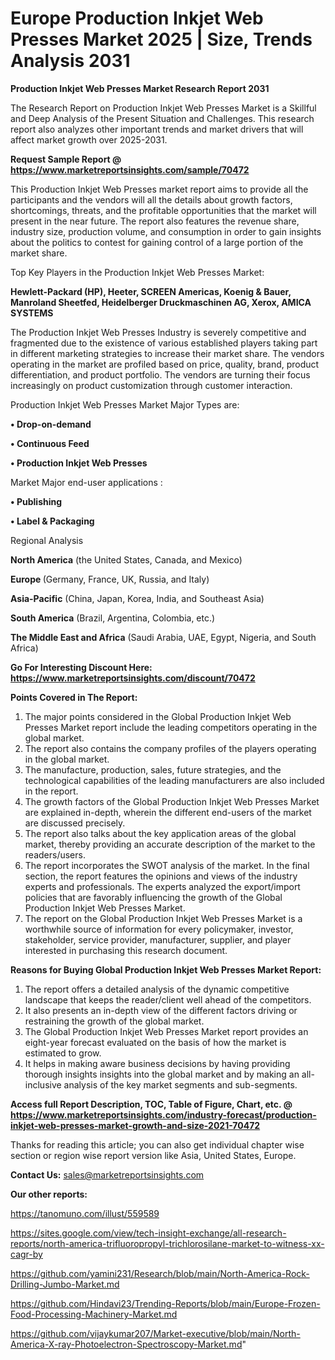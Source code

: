 # Europe Production Inkjet Web Presses Market 2025 | Size, Trends Analysis 2031

<strong>Production Inkjet Web Presses Market Research Report 2031</strong>

The Research Report on Production Inkjet Web Presses Market is a Skillful and Deep Analysis of the Present Situation and Challenges. This research report also analyzes other important trends and market drivers that will affect market growth over 2025-2031.

<strong>Request Sample Report @ <a href=https://www.marketreportsinsights.com/sample/70472>https://www.marketreportsinsights.com/sample/70472</a></strong>

This Production Inkjet Web Presses market report aims to provide all the participants and the vendors will all the details about growth factors, shortcomings, threats, and the profitable opportunities that the market will present in the near future. The report also features the revenue share, industry size, production volume, and consumption in order to gain insights about the politics to contest for gaining control of a large portion of the market share.

Top Key Players in the Production Inkjet Web Presses Market:

<strong>Hewlett-Packard (HP), Heeter, SCREEN Americas, Koenig & Bauer, Manroland Sheetfed, Heidelberger Druckmaschinen AG, Xerox, AMICA SYSTEMS</strong>

The Production Inkjet Web Presses Industry is severely competitive and fragmented due to the existence of various established players taking part in different marketing strategies to increase their market share. The vendors operating in the market are profiled based on price, quality, brand, product differentiation, and product portfolio. The vendors are turning their focus increasingly on product customization through customer interaction.

Production Inkjet Web Presses Market Major Types are:

<strong>• Drop-on-demand

• Continuous Feed

• Production Inkjet Web Presses</strong>

Market Major end-user applications :

<strong>• Publishing

• Label & Packaging</strong>

Regional Analysis

</u><strong><b>North America</b></strong> (the United States, Canada, and Mexico)

<strong><b>Europe </b></strong>(Germany, France, UK, Russia, and Italy)

<strong><b>Asia-Pacific</b></strong> (China, Japan, Korea, India, and Southeast Asia)

<strong><b>South America</b></strong> (Brazil, Argentina, Colombia, etc.)

<strong><b>The Middle East and Africa</b></strong> (Saudi Arabia, UAE, Egypt, Nigeria, and South Africa)

<strong>Go For Interesting Discount Here: <a href=https://www.marketreportsinsights.com/discount/70472>https://www.marketreportsinsights.com/discount/70472</a></strong>

<strong>Points Covered in The Report:</strong>
<ol>
  <li>The major points considered in the Global Production Inkjet Web Presses Market report include the leading competitors operating in the global market.</li>
  <li>The report also contains the company profiles of the players operating in the global market.</li>
  <li>The manufacture, production, sales, future strategies, and the technological capabilities of the leading manufacturers are also included in the report.</li>
  <li>The growth factors of the Global Production Inkjet Web Presses Market are explained in-depth, wherein the different end-users of the market are discussed precisely.</li>
  <li>The report also talks about the key application areas of the global market, thereby providing an accurate description of the market to the readers/users.</li>
  <li>The report incorporates the SWOT analysis of the market. In the final section, the report features the opinions and views of the industry experts and professionals. The experts analyzed the export/import policies that are favorably influencing the growth of the Global Production Inkjet Web Presses Market.</li>
  <li>The report on the Global Production Inkjet Web Presses Market is a worthwhile source of information for every policymaker, investor, stakeholder, service provider, manufacturer, supplier, and player interested in purchasing this research document.</li>
</ol>
<strong>Reasons for Buying Global Production Inkjet Web Presses Market Report:</strong>

<ol>
  <li>The report offers a detailed analysis of the dynamic competitive landscape that keeps the reader/client well ahead of the competitors.</li>
  <li>It also presents an in-depth view of the different factors driving or restraining the growth of the global market.</li>
  <li>The Global Production Inkjet Web Presses Market report provides an eight-year forecast evaluated on the basis of how the market is estimated to grow.</li>
  <li>It helps in making aware business decisions by having providing thorough insights insights into the global market and by making an all-inclusive analysis of the key market segments and sub-segments.</li>
</ol>
<strong>Access full Report Description, TOC, Table of Figure, Chart, etc. @ <a href=https://www.marketreportsinsights.com/industry-forecast/production-inkjet-web-presses-market-growth-and-size-2021-70472>https://www.marketreportsinsights.com/industry-forecast/production-inkjet-web-presses-market-growth-and-size-2021-70472</a></strong>


Thanks for reading this article; you can also get individual chapter wise section or region wise report version like Asia, United States, Europe.

<strong>Contact Us:</strong>
sales@marketreportsinsights.com

<strong>Our other reports:</strong>

<a href=https://tanomuno.com/illust/559589>https://tanomuno.com/illust/559589</a>

<a href=https://sites.google.com/view/tech-insight-exchange/all-research-reports/north-america-trifluoropropyl-trichlorosilane-market-to-witness-xx-cagr-by>https://sites.google.com/view/tech-insight-exchange/all-research-reports/north-america-trifluoropropyl-trichlorosilane-market-to-witness-xx-cagr-by</a>

<a href=https://github.com/yamini231/Research/blob/main/North-America-Rock-Drilling-Jumbo-Market.md>https://github.com/yamini231/Research/blob/main/North-America-Rock-Drilling-Jumbo-Market.md</a>

<a href=https://github.com/Hindavi23/Trending-Reports/blob/main/Europe-Frozen-Food-Processing-Machinery-Market.md>https://github.com/Hindavi23/Trending-Reports/blob/main/Europe-Frozen-Food-Processing-Machinery-Market.md</a>

<a href=https://github.com/vijaykumar207/Market-executive/blob/main/North-America-X-ray-Photoelectron-Spectroscopy-Market.md>https://github.com/vijaykumar207/Market-executive/blob/main/North-America-X-ray-Photoelectron-Spectroscopy-Market.md</a>"
